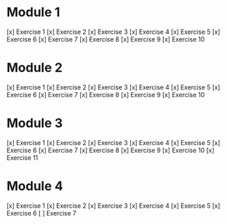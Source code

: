 # Module 1
[x] Exercise 1
[x] Exercise 2
[x] Exercise 3
[x] Exercise 4
[x] Exercise 5
[x] Exercise 6
[x] Exercise 7
[x] Exercise 8
[x] Exercise 9
[x] Exercise 10

# Module 2
[x] Exercise 1
[x] Exercise 2
[x] Exercise 3
[x] Exercise 4
[x] Exercise 5
[x] Exercise 6
[x] Exercise 7
[x] Exercise 8
[x] Exercise 9
[x] Exercise 10

# Module 3
[x] Exercise 1
[x] Exercise 2
[x] Exercise 3
[x] Exercise 4
[x] Exercise 5
[x] Exercise 6
[x] Exercise 7
[x] Exercise 8
[x] Exercise 9
[x] Exercise 10
[x] Exercise 11

# Module 4
[x] Exercise 1
[x] Exercise 2
[x] Exercise 3
[x] Exercise 4
[x] Exercise 5
[x] Exercise 6
[ ] Exercise 7
